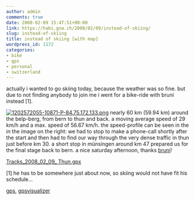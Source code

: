 ```yaml
---
author: admin
comments: true
date: 2008-02-09 15:47:51+00:00
link: https://habi.gna.ch/2008/02/09/instead-of-skiing/
slug: instead-of-skiing
title: instead of skiing [with map]
wordpress_id: 1172
categories:
- bike
- gps
- personal
- switzerland
---
```


actually i wanted to go skiing today, because the weather was so fine. but due to not finding anybody to join me i went for a bike-ride with bruni instead [1].

[![1202572055-10871-P-84.75.172.133.png](https://habi.gna.ch/wp-content/uploads/2008/02/1202572055-10871-p-84.75.172.133.jpg)](https://habi.gna.ch/wp-content/uploads/2008/02/1202572055-10871-p-84.75.172.133.png) nearly 60 km (59.94 km) around the belp-berg, from bern to thun and back. a moving average speed of 29 km/h and a max. speed of 56.67 km/h. the speed-profile can be seen in the in the image on the right: we had to stop to make a phone-call shortly after the start and then had to find our way through the very dense traffic in thun just before km 30. a short stop in münsingen around km 47 prepared us for the final stage back to bern. a nice saturday afternoon, thanks [bruni](http://flickr.com/photos/habi/tags/bruni)!



[Tracks_2008_02_09_ Thun.gpx](https://habi.gna.ch/wp-content/uploads/2008/02/Tracks_2008_02_09_Thun.gpx)




[1] he has to be somewhere just about now, so skiing would not have fit his schedule...





[gps](http://technorati.com/tag/gps), [gpsvisualizer](http://technorati.com/tag/gpsvisualizer)
